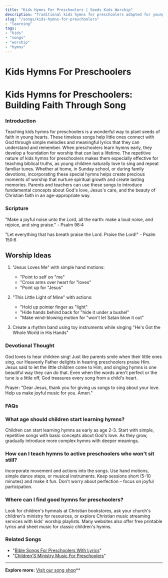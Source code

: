 ```yaml
---
title: "Kids Hymns For Preschoolers | Seeds Kids Worship"
description: "Traditional kids hymns for preschoolers adapted for young voices. Classic Christian music introducing children to timeless worship."
slug: "/songs/kids-hymns-for-preschoolers"
- "learning"
tags:
- "kids"
- "songs"
- "worship"
- "hymns"
---
```


# Kids Hymns For Preschoolers

# Kids Hymns for Preschoolers: Building Faith Through Song

### Introduction
Teaching kids hymns for preschoolers is a wonderful way to plant seeds of faith in young hearts. These timeless songs help little ones connect with God through simple melodies and meaningful lyrics that they can understand and remember. When preschoolers learn hymns early, they develop a foundation for worship that can last a lifetime. The repetitive nature of kids hymns for preschoolers makes them especially effective for teaching biblical truths, as young children naturally love to sing and repeat familiar tunes. Whether at home, in Sunday school, or during family devotions, incorporating these special hymns helps create precious moments of worship that nurture spiritual growth and create lasting memories. Parents and teachers can use these songs to introduce fundamental concepts about God's love, Jesus's care, and the beauty of Christian faith in an age-appropriate way.

### Scripture
"Make a joyful noise unto the Lord, all the earth: make a loud noise, and rejoice, and sing praise." - Psalm 98:4

"Let everything that has breath praise the Lord. Praise the Lord!" - Psalm 150:6

## Worship Ideas
1. "Jesus Loves Me" with simple hand motions:
   - "Point to self on "me"
   - "Cross arms over heart for "loves"
   - "Point up for "Jesus"

2. "This Little Light of Mine" with actions:
   - "Hold up pointer finger as "light"
   - "Hide hands behind back for "hide it under a bushel"
   - "Make wind-blowing motion for "won't let Satan blow it out"

3. Create a rhythm band using toy instruments while singing "He's Got the Whole World in His Hands"

### Devotional Thought
God loves to hear children sing! Just like parents smile when their little ones sing, our Heavenly Father delights in hearing preschoolers praise Him. Jesus said to let the little children come to Him, and singing hymns is one beautiful way they can do that. Even when the words aren't perfect or the tune is a little off, God treasures every song from a child's heart.

Prayer: "Dear Jesus, thank you for giving us songs to sing about your love. Help us make joyful music for you. Amen."

### FAQs

### What age should children start learning hymns?
Children can start learning hymns as early as age 2-3. Start with simple, repetitive songs with basic concepts about God's love. As they grow, gradually introduce more complex hymns with deeper meanings.

### How can I teach hymns to active preschoolers who won't sit still?
Incorporate movement and actions into the songs. Use hand motions, simple dance steps, or musical instruments. Keep sessions short (5-10 minutes) and make it fun. Don't worry about perfection – focus on joyful participation.

### Where can I find good hymns for preschoolers?
Look for children's hymnals at Christian bookstores, ask your church's children's ministry for resources, or explore Christian music streaming services with kids' worship playlists. Many websites also offer free printable lyrics and sheet music for classic children's hymns.

### Related Songs

- "[Bible Songs For Preschoolers With Lyrics](/songs/bible-songs-for-preschoolers-with-lyrics/)"
- "[Children'S Ministry Music For Preschoolers](/songs/children-s-ministry-music-for-preschoolers/)"

---

**Explore more:** [Visit our song shop](https://seedskidsworship.com/shop)**

<!-- Schema Markup -->
<script type="application/ld+json">
{
  "@context": "https://schema.org",
  "@type": "MusicRecording",
  "name": "Kids Hymns For Preschoolers",
  "byArtist": {
    "@type": "MusicGroup",
    "name": "Seeds Kids Worship"
  },
  "isFamilyFriendly": true,
  "url": "https://seedskidsworship.com/songs/kids-hymns-for-preschoolers/"
}
</script>
